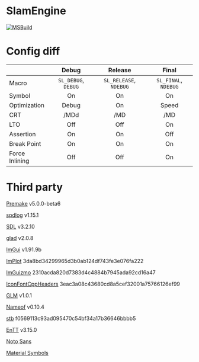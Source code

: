 # SlamEngine
[![MSBuild](https://github.com/roeas/SlamEngine/actions/workflows/MSBuild.yml/badge.svg?branch=main)](https://github.com/roeas/SlamEngine/actions/workflows/MSBuild.yml)

# Config diff
||Debug|Release|Final|
|:-|:-:|:-:|:-:|
|Macro|`SL_DEBUG`, `DEBUG`|`SL_RELEASE`, `NDEBUG`|`SL_FINAL`, `NDEBUG`|
|Symbol|On|On|On|
|Optimization|Debug|On|Speed|
|CRT|/MDd|/MD|/MD|
|LTO|Off|Off|On|
|Assertion|On|On|Off|
|Break Point|On|On|On|
|Force Inlining|Off|Off|On|

# Third party
[Premake](https://github.com/premake/premake-core) v5.0.0-beta6

[spdlog](https://github.com/gabime/spdlog) v1.15.1

[SDL](https://github.com/libsdl-org/SDL) v3.2.10

[glad](https://github.com/Dav1dde/glad) v2.0.8

[ImGui](https://github.com/ocornut/imgui) v1.91.9b

[ImPlot](https://github.com/epezent/implot) 3da8bd34299965d3b0ab124df743fe3e076fa222

[ImGuizmo](https://github.com/CedricGuillemet/ImGuizmo) 2310acda820d7383d4c4884b7945ada92cd16a47

[IconFontCppHeaders](https://github.com/juliettef/IconFontCppHeaders) 3eac3a08c43680cd8a5cef32001a75766126ef99

[GLM](https://github.com/g-truc/glm) v1.0.1

[Nameof](https://github.com/Neargye/nameof) v0.10.4

[stb](https://github.com/nothings/stb) f0569113c93ad095470c54bf34a17b36646bbbb5

[EnTT](https://github.com/skypjack/entt) v3.15.0

[Noto Sans](https://fonts.google.com/noto)

[Material Symbols](https://fonts.google.com/icons)
